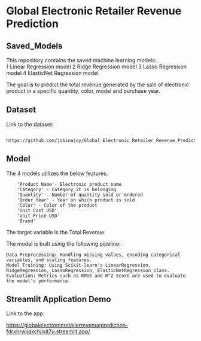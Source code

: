 # Global Electronic Retailer Revenue Prediction


## Saved_Models

This repository contains the saved machine learning models:  
     1 Linear Regression model
     2 Ridge Regression model
     3 Lasso Regression model
     4 ElasticNet Regression model
     
The goal is to predict the total revenue generated by the sale of electronic product in a specific quantity, color, model and purchase year.

## Dataset

Link to the dataset:

      https://github.com/jobinajoy/Global_Electronic_Retailer_Revenue_Prediction/tree/dev/Dataset/Global_Electronics_Retailer


## Model 
The 4 models utilizes the below features.

        'Product Name'- Electronic product name 
        'Category' - Category it is belonging
        'Quantity' - Number of quantity sold or ordered
        'Order Year' - Year on which product is sold
        'Color' - Color of the product
        'Unit Cost USD' 
        'Unit Price USD'
        'Brand'

The target variable is the Total Revenue.

The model is built using the following pipeline:

    Data Preprocessing: Handling missing values, encoding categorical variables, and scaling features.
    Model Training: Using Scikit-learn's LinearRegression, RidgeRegression, LassoRegression, ElasticNetRegression class.
    Evaluation: Metrics such as RMSE and R^2 Score are used to evaluate the model's performance.

## Streamlit Application Demo

Link to the app:

   https://globalelectronicretailerrevenueprediction-fdrxhrwjjqkchjlxjt7u.streamlit.app/

